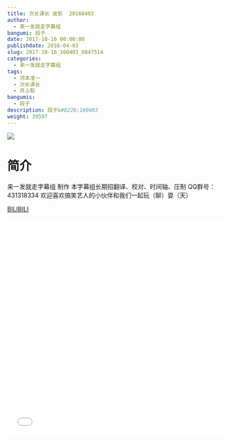 ```yaml
---
title: 次长课长 皮影  20160403
author: 
  - 来一发就走字幕组
bangumi: 段子
date: 2017-10-16 00:00:00
publishdate: 2016-04-03
slug: 2017-10-16_160403_6847514
categories: 
  - 来一发就走字幕组
tags: 
  - 河本准一
  - 次长课长
  - 井上聡
bangumis: 
  - 段子
description: 段子&#8226;160403
weight: 39597
---
```


![](https://i.imgur.com/VrgJH8i.jpg)

# 简介  
来一发就走字幕组 制作 本字幕组长期招翻译、校对、时间轴、压制   QQ群号：431318334 欢迎喜欢搞笑艺人的小伙伴和我们一起玩（聊）耍（天）

  [BILIBILI](https://www.bilibili.com/video/av6847514/)


<div class="vcontainer">  <iframe class='video' src="//www.bilibili.com/blackboard/player.html?cid=11156576&aid=6847514" width="100%" height="500" frameborder="0" allowfullscreen="allowfullscreen"></iframe></div>
